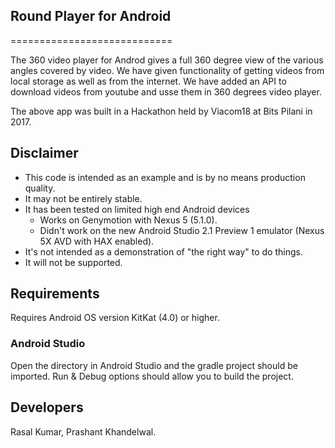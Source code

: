 ## Round Player for Android
============================

The 360 video player for Androd gives a full 360 degree view of the various angles covered by video. We have given functionality of getting videos from local storage as well as from the internet. We have added an API to download videos from youtube and usse them in 360 degrees video player.

The above app was built in a Hackathon held by Viacom18 at Bits Pilani in 2017.

## Disclaimer

* This code is intended as an example and is by no means production quality.
* It may not be entirely stable.
* It has been tested on limited high end Android devices
  * Works on Genymotion with Nexus 5 (5.1.0).
  * Didn't work on the new Android Studio 2.1 Preview 1 emulator (Nexus
    5X AVD with HAX enabled).
* It's not intended as a demonstration of "the right way" to do things.
* It will not be supported.

## Requirements

Requires Android OS version KitKat (4.0) or higher.


### Android Studio

Open the directory in Android Studio and the gradle project should be imported.
Run & Debug options should allow you to build the project.

## Developers
Rasal Kumar, Prashant Khandelwal.
